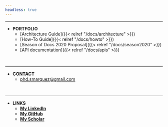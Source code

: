 ```yaml
---
headless: true
---
```


---
- **PORTFOLIO**
  - [Architecture Guide]({{< relref "/docs/architecture" >}})
  - [How-To Guide]({{< relref "/docs/howto" >}})
  - [Season of Docs 2020 Proposal]({{< relref "/docs/season2020" >}})
  - [API documentation]({{< relref "/docs/apis" >}})

<br />

---
- **CONTACT**
  - phd.smarquez@gmail.com

<br />

---
- **LINKS**
  - [**My LinkedIn**](https://www.linkedin.com/in/sblaizer/)
  - [**My GitHub**](https://github.com/sblaizerwize?tab=repositories)
  - [**My Scholar**](https://scholar.google.com.mx/citations?hl=en&user=A91CjSIAAAAJ&view_op=list_works&sortby=pubdate)


<br />







